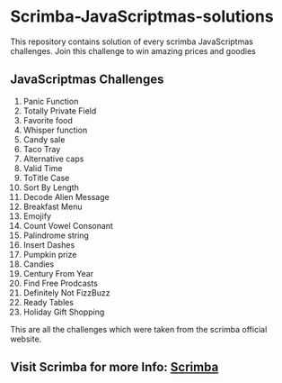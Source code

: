# Scrimba-JavaScriptmas-solutions

This repository contains solution of every scrimba JavaScriptmas challenges. Join this challenge to win amazing prices and goodies

## JavaScriptmas Challenges

1. Panic Function
2. Totally Private Field
3. Favorite food
4. Whisper function
5. Candy sale
6. Taco Tray
7. Alternative caps
8. Valid Time
9. ToTitle Case
10. Sort By Length
11. Decode Alien Message
12. Breakfast Menu
13. Emojify
14. Count Vowel Consonant
15. Palindrome string
16. Insert Dashes
17. Pumpkin prize
18. Candies
19. Century From Year
20. Find Free Prodcasts
21. Definitely Not FizzBuzz
22. Ready Tables
23. Holiday Gift Shopping

This are all the challenges which were taken from the scrimba official website.

## Visit Scrimba for more Info: [Scrimba](https://scrimba.com/dashboard)
